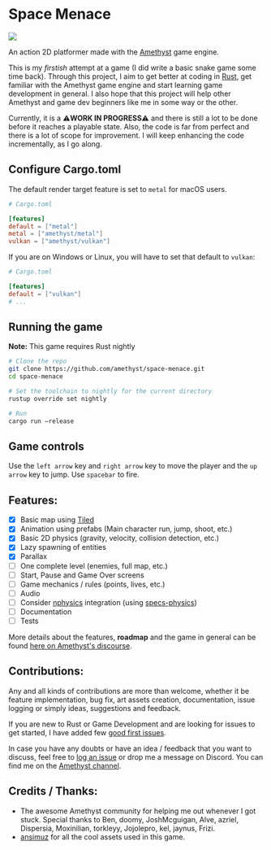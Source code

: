 # Space Menace

![](demo.gif)


An action 2D platformer made with the [Amethyst](https://amethyst.rs/) game engine.

This is my _firstish_ attempt at a game (I did write a basic snake game some time back). Through this project, I aim to get better at coding in [Rust](https://www.rust-lang.org/), get familiar with the Amethyst game engine and start learning game development in general. I also hope that this project will help other Amethyst and game dev beginners like me in some way or the other.

Currently, it is a :warning:**WORK IN PROGRESS**:warning: and there is still a lot to be done before it reaches a playable state. Also, the code is far from perfect and there is a lot of scope for improvement. I will keep enhancing the code incrementally, as I go along.

## Configure Cargo.toml

The default render target feature is set to `metal` for macOS users.

```toml
# Cargo.toml

[features]
default = ["metal"]
metal = ["amethyst/metal"]
vulkan = ["amethyst/vulkan"]
```

If you are on Windows or Linux, you will have to set that default to `vulkan`:

```toml
# Cargo.toml

[features]
default = ["vulkan"]
# ...
```

## Running the game

**Note:** This game requires Rust nightly

```bash
# Clone the repo
git clone https://github.com/amethyst/space-menace.git
cd space-menace

# Set the toolchain to nightly for the current directory
rustup override set nightly

# Run
cargo run —release
```

## Game controls

Use the `left arrow` key and `right arrow` key to move the player and the `up arrow` key to jump. Use `spacebar` to fire.

## Features:

- [x] Basic map using [Tiled](https://www.mapeditor.org/)
- [x] Animation using prefabs (Main character run, jump, shoot, etc.)
- [x] Basic 2D physics (gravity, velocity, collision detection, etc.)
- [x] Lazy spawning of entities
- [x] Parallax
- [ ] One complete level (enemies, full map, etc.)
- [ ] Start, Pause and Game Over screens
- [ ] Game mechanics / rules (points, lives, etc.)
- [ ] Audio
- [ ] Consider [nphysics](https://nphysics.org/) integration (using [specs-physics](https://github.com/amethyst/specs-physics/))
- [ ] Documentation
- [ ] Tests

More details about the features, **roadmap** and the game in general can be found [here on Amethyst's discourse](https://community.amethyst.rs/c/showcase/space-menace).

## Contributions:
Any and all kinds of contributions are more than welcome, whether it be feature implementation, bug fix, art assets creation, documentation, issue logging or simply ideas, suggestions and feedback.

If you are new to Rust or Game Development and are looking for issues to get started, I have added few [good first issues](https://github.com/amethyst/space-menace/issues?q=is%3Aissue+is%3Aopen+label%3A%22good+first+issue%22).

In case you have any doubts or have an idea / feedback that you want to discuss, feel free to [log an issue](https://github.com/amethyst/space-menace/issues/new) or drop me a message on Discord. You can find me on the [Amethyst channel](https://discord.gg/amethyst).

## Credits / Thanks:

- The awesome Amethyst community for helping me out whenever I got stuck. Special thanks to Ben, doomy, JoshMcguigan, Alve, azriel, Dispersia, Moxinilian, torkleyy, Jojolepro, kel, jaynus, Frizi.
- [ansimuz](https://ansimuz.itch.io/) for all the cool assets used in this game.
